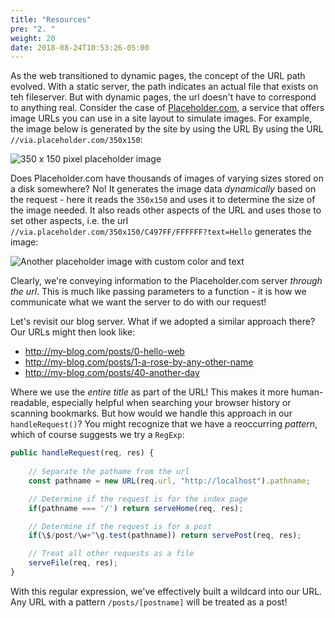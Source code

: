 ```yaml
---
title: "Resources"
pre: "2. "
weight: 20
date: 2018-08-24T10:53:26-05:00
---
```


As the web transitioned to dynamic pages, the concept of the URL path evolved.  With a static server, the path indicates an actual file that exists on teh fileserver.  But with dynamic pages, the url doesn't have to correspond to anything real.  Consider the case of [Placeholder.com](https://placeholder.com/), a service that offers image URLs you can use in a site layout to simulate images.  For example, the image below is generated by the site by using the URL By using the URL `//via.placeholder.com/350x150`:

![350 x 150 pixel placeholder image](//via.placeholder.com/350x150)

Does Placeholder.com have thousands of images of varying sizes stored on a disk somewhere?  No!  It generates the image data _dynamically_ based on the request - here it reads the `350x150` and uses it to determine the size of the image needed.  It also reads other aspects of the URL and uses those to set other aspects, i.e. the url `//via.placeholder.com/350x150/C497FF/FFFFFF?text=Hello` generates the image:

![Another placeholder image with custom color and text](//via.placeholder.com/350x150/C497FF/FFFFFF?text=Hello) 

Clearly, we're conveying information to the Placeholder.com server _through the url_.  This is much like passing parameters to a function - it is how we communicate what we want the server to do with our request!

Let's revisit our blog server.  What if we adopted a similar approach there?  Our URLs might then look like:

* http://my-blog.com/posts/0-hello-web
* http://my-blog.com/posts/1-a-rose-by-any-other-name
* http://my-blog.com/posts/40-another-day

Where we use the _entire title_ as part of the URL! This makes it more human-readable, especially helpful when searching your browser history or scanning bookmarks.  But how would we handle this approach in our `handleRequest()`? You might recognize that we have a reoccurring _pattern_, which of course suggests we try a `RegExp`:

```js
public handleRequest(req, res) {
    
    // Separate the pathame from the url 
    const pathname = new URL(req.url, "http://localhost").pathname;

    // Determine if the request is for the index page
    if(pathname === '/') return serveHome(req, res);

    // Determine if the request is for a post 
    if(\$/post/\w+^\g.test(pathname)) return servePost(req, res);

    // Treat all other requests as a file 
    serveFile(req, res);
}
```

With this regular expression, we've effectively built a wildcard into our URL.  Any URL with a pattern `/posts/[postname]` will be treated as a post!